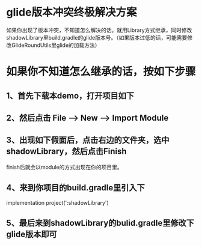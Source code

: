 # glide版本冲突终极解决方案
如果你出现了版本冲突，不知道怎么解决的话。就用Library方式继承，同时修改shadowLibrary里build.gradle的glide版本号。（如果版本过低的话，可能需要修改GlideRoundUtils里glide的加载方法）

# 如果你不知道怎么继承的话，按如下步骤
## 1、首先下载本demo，打开项目如下



## 2、然后点击 File --> New --> Import Module



## 3、出现如下假面后，点击右边的文件夹，选中shadowLibrary，然后点击Finish



finish后就会以module的方式出现在你的项目里。


## 4、来到你项目的build.gradle里引入下
implementation project(':shadowLibrary')


## 5、最后来到shadowLibrary的bulid.gradle里修改下glide版本即可




